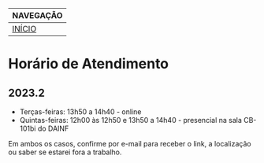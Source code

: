 |  NAVEGAÇÃO 	|
|---	        |
|  [INÍCIO](../) 	        |

# Horário de Atendimento


## 2023.2

- Terças-feiras: 13h50 a 14h40 - online
- Quintas-feiras: 12h00 às 12h50 e 13h50 a 14h40 - presencial na sala CB-101bi do DAINF


Em ambos os casos, confirme por e-mail para receber o link, a localização ou saber se estarei fora a trabalho.
